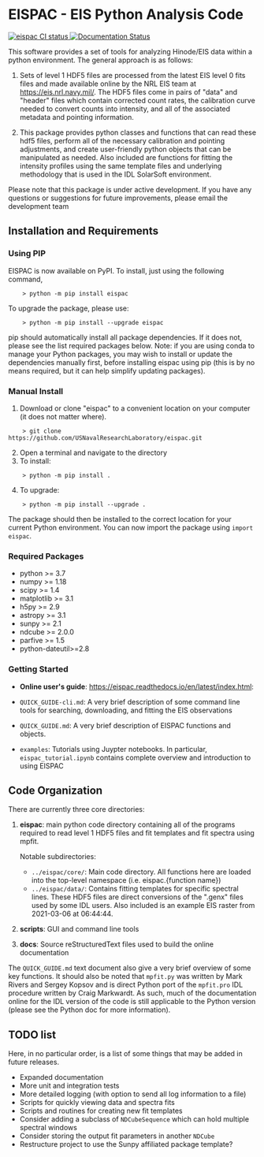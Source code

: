 # EISPAC - EIS Python Analysis Code

[![eispac CI status](https://github.com/USNavalResearchLaboratory/eispac/workflows/Tests/badge.svg)
](https://github.com/USNavalResearchLaboratory/eispac/actions/workflows/tests.yml)
[![Documentation Status](https://readthedocs.org/projects/eispac/badge/?version=latest)](https://eispac.readthedocs.io/en/latest/?badge=latest)


This software provides a set of tools for analyzing Hinode/EIS data within a
python environment. The general approach is as follows:

1. Sets of level 1 HDF5 files are processed from the latest EIS level 0 fits files
   and made available online by the NRL EIS team at <https://eis.nrl.navy.mil/>.
   The HDF5 files come in pairs of "data" and "header" files which contain corrected
   count rates, the calibration curve needed to convert counts into intensity,
   and all of the associated metadata and pointing information.

2. This package provides python classes and functions that can read these hdf5
   files, perform all of the necessary calibration and pointing adjustments, and
   create user-friendly python objects that can be manipulated as needed. Also
   included are functions for fitting the intensity profiles using the same
   template files and underlying methodology that is used in the IDL SolarSoft
   environment.

Please note that this package is under active development. If you have any questions or suggestions
for future improvements, please email the development team

## Installation and Requirements

### Using PIP

EISPAC is now available on PyPI. To install, just using the following command,
```
	> python -m pip install eispac
```

To upgrade the package, please use:
```
	> python -m pip install --upgrade eispac
```

pip should automatically install all package dependencies. If it does not, please
see the list required packages below. Note: if you are using conda to manage your
Python packages, you may wish to install or update the dependencies manually first,
before installing eispac using pip (this is by no means required, but it can help
simplify updating packages).

### Manual Install

1.  Download or clone "eispac" to a convenient location on your computer (it does not matter where).
```
	> git clone https://github.com/USNavalResearchLaboratory/eispac.git
```
2.  Open a terminal and navigate to the directory
3.  To install:
```
	> python -m pip install .
```
4.  To upgrade:
```
	> python -m pip install --upgrade .
```

The package should then be installed to the correct location for your current Python
environment. You can now import the package using `import eispac`.

### Required Packages

* python >= 3.7
* numpy >= 1.18
* scipy >= 1.4
* matplotlib >= 3.1
* h5py >= 2.9
* astropy >= 3.1
* sunpy >= 2.1
* ndcube >= 2.0.0
* parfive >= 1.5
* python-dateutil>=2.8

### Getting Started

* **Online user's guide**: <https://eispac.readthedocs.io/en/latest/index.html>:

* `QUICK_GUIDE-cli.md`: A very brief description of some command line tools for searching,
  downloading, and fitting the EIS observations

* `QUICK_GUIDE.md`: A very brief description of EISPAC functions and objects.

* `examples`: Tutorials using Juypter notebooks. In particular, `eispac_tutorial.ipynb` contains
  complete overview and introduction to using EISPAC

## Code Organization

There are currently three core directories:

1. **eispac**: main python code directory containing all of the programs required to
   read level 1 HDF5 files and fit templates and fit spectra using mpfit.

   Notable subdirectories:
   * `../eispac/core/`:  Main code directory. All functions here are loaded into the
     top-level namespace (i.e. eispac.{function name})
   * `../eispac/data/`: Contains fitting templates for specific spectral lines. These HDF5
     files are direct conversions of the ".genx" files used by some IDL users. Also included
     is an example EIS raster from 2021-03-06 at 06:44:44.

2. **scripts**: GUI and command line tools

2. **docs**: Source reStructuredText files used to build the online documentation

The `QUICK_GUIDE.md` text document also give a very brief overview of some key functions.
It should also be noted that `mpfit.py` was written by Mark Rivers and Sergey Kopsov and
is direct Python port of the `mpfit.pro` IDL procedure written by Craig Markwardt. As such,
much of the documentation online for the IDL version of the code is still applicable to the
Python version (please see the Python doc for more information).

## TODO list
Here, in no particular order, is a list of some things that may be added in future releases.
* Expanded documentation
* More unit and integration tests
* More detailed logging (with option to send all log information to a file)
* Scripts for quickly viewing data and spectra fits
* Scripts and routines for creating new fit templates
* Consider adding a subclass of `NDCubeSequence` which can hold multiple spectral windows
* Consider storing the output fit parameters in another `NDCube`
* Restructure project to use the Sunpy affiliated package template?
